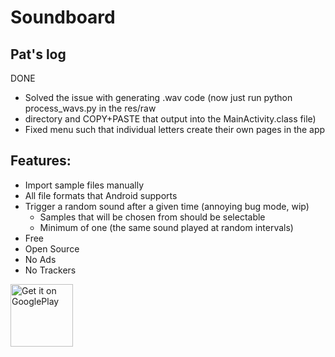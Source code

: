 # Soundboard

## Pat's log
DONE
- Solved the issue with generating .wav code (now just run python process_wavs.py in the res/raw
- directory and COPY+PASTE that output into the MainActivity.class file)
- Fixed menu such that individual letters create their own pages in the app

## Features:
- Import sample files manually
- All file formats that Android supports
- Trigger a random sound after a given time (annoying bug mode, wip)
    - Samples that will be chosen from should be selectable
    - Minimum of one (the same sound played at random intervals)
- Free
- Open Source
- No Ads
- No Trackers


<a href="https://play.google.com/store/apps/details?id=sh.lrk.soundboard">
    <img src="https://play.google.com/intl/en_us/badges/images/generic/en_badge_web_generic.png" height="100" alt="Get it on GooglePlay" />
</a>